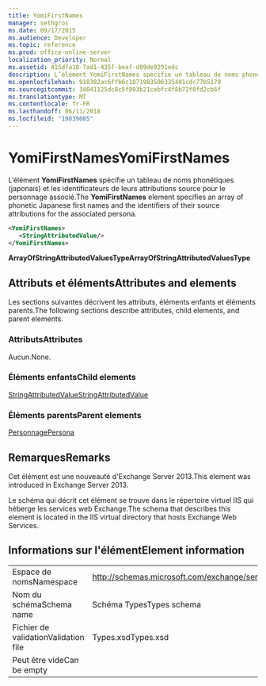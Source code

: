 ```yaml
---
title: YomiFirstNames
manager: sethgros
ms.date: 09/17/2015
ms.audience: Developer
ms.topic: reference
ms.prod: office-online-server
localization_priority: Normal
ms.assetid: 415dfa18-7ad1-435f-beaf-d89de9291edc
description: L’élément YomiFirstNames spécifie un tableau de noms phonétiques (japonais) et les identificateurs de leurs attributions source pour le personnage associé.
ms.openlocfilehash: 918382ac6ffb6c1871983506335401cdc77b5170
ms.sourcegitcommit: 34041125dc8c5f993b21cebfc4f8b72f0fd2cb6f
ms.translationtype: MT
ms.contentlocale: fr-FR
ms.lasthandoff: 06/11/2018
ms.locfileid: "19839085"
---
```

# <a name="yomifirstnames"></a><span data-ttu-id="50e20-103">YomiFirstNames</span><span class="sxs-lookup"><span data-stu-id="50e20-103">YomiFirstNames</span></span>

<span data-ttu-id="50e20-104">L’élément **YomiFirstNames** spécifie un tableau de noms phonétiques (japonais) et les identificateurs de leurs attributions source pour le personnage associé.</span><span class="sxs-lookup"><span data-stu-id="50e20-104">The **YomiFirstNames** element specifies an array of phonetic Japanese first names and the identifiers of their source attributions for the associated persona.</span></span> 
  
```XML
<YomiFirstNames>
   <StringAttributedValue/>
</YomiFirstNames>
```

 <span data-ttu-id="50e20-105">**ArrayOfStringAttributedValuesType**</span><span class="sxs-lookup"><span data-stu-id="50e20-105">**ArrayOfStringAttributedValuesType**</span></span>
## <a name="attributes-and-elements"></a><span data-ttu-id="50e20-106">Attributs et éléments</span><span class="sxs-lookup"><span data-stu-id="50e20-106">Attributes and elements</span></span>

<span data-ttu-id="50e20-107">Les sections suivantes décrivent les attributs, éléments enfants et éléments parents.</span><span class="sxs-lookup"><span data-stu-id="50e20-107">The following sections describe attributes, child elements, and parent elements.</span></span>
  
### <a name="attributes"></a><span data-ttu-id="50e20-108">Attributs</span><span class="sxs-lookup"><span data-stu-id="50e20-108">Attributes</span></span>

<span data-ttu-id="50e20-109">Aucun.</span><span class="sxs-lookup"><span data-stu-id="50e20-109">None.</span></span>
  
### <a name="child-elements"></a><span data-ttu-id="50e20-110">Éléments enfants</span><span class="sxs-lookup"><span data-stu-id="50e20-110">Child elements</span></span>

[<span data-ttu-id="50e20-111">StringAttributedValue</span><span class="sxs-lookup"><span data-stu-id="50e20-111">StringAttributedValue</span></span>](stringattributedvalue.md)
  
### <a name="parent-elements"></a><span data-ttu-id="50e20-112">Éléments parents</span><span class="sxs-lookup"><span data-stu-id="50e20-112">Parent elements</span></span>

[<span data-ttu-id="50e20-113">Personnage</span><span class="sxs-lookup"><span data-stu-id="50e20-113">Persona</span></span>](persona.md)
  
## <a name="remarks"></a><span data-ttu-id="50e20-114">Remarques</span><span class="sxs-lookup"><span data-stu-id="50e20-114">Remarks</span></span>

<span data-ttu-id="50e20-115">Cet élément est une nouveauté d'Exchange Server 2013.</span><span class="sxs-lookup"><span data-stu-id="50e20-115">This element was introduced in Exchange Server 2013.</span></span>
  
<span data-ttu-id="50e20-116">Le schéma qui décrit cet élément se trouve dans le répertoire virtuel IIS qui héberge les services web Exchange.</span><span class="sxs-lookup"><span data-stu-id="50e20-116">The schema that describes this element is located in the IIS virtual directory that hosts Exchange Web Services.</span></span>
  
## <a name="element-information"></a><span data-ttu-id="50e20-117">Informations sur l'élément</span><span class="sxs-lookup"><span data-stu-id="50e20-117">Element information</span></span>

|||
|:-----|:-----|
|<span data-ttu-id="50e20-118">Espace de noms</span><span class="sxs-lookup"><span data-stu-id="50e20-118">Namespace</span></span>  <br/> |http://schemas.microsoft.com/exchange/services/2006/types  <br/> |
|<span data-ttu-id="50e20-119">Nom du schéma</span><span class="sxs-lookup"><span data-stu-id="50e20-119">Schema name</span></span>  <br/> |<span data-ttu-id="50e20-120">Schéma Types</span><span class="sxs-lookup"><span data-stu-id="50e20-120">Types schema</span></span>  <br/> |
|<span data-ttu-id="50e20-121">Fichier de validation</span><span class="sxs-lookup"><span data-stu-id="50e20-121">Validation file</span></span>  <br/> |<span data-ttu-id="50e20-122">Types.xsd</span><span class="sxs-lookup"><span data-stu-id="50e20-122">Types.xsd</span></span>  <br/> |
|<span data-ttu-id="50e20-123">Peut être vide</span><span class="sxs-lookup"><span data-stu-id="50e20-123">Can be empty</span></span>  <br/> ||
   

